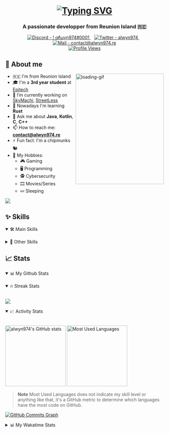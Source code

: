 <!--
**alwyn974/alwyn974** is a ✨ _special_ ✨ repository because its `README.md` (this file) appears on your GitHub profile.

Here are some ideas to get you started:

- 🔭 I’m currently working on ...
- 🌱 I’m currently learning ...
- 👯 I’m looking to collaborate on ...
- 🤔 I’m looking for help with ...
- 💬 Ask me about ...
- 📫 How to reach me: ...
- 😄 Pronouns: ...
- ⚡ Fun fact: ...
-->

<h1 align="center">
    <a href="https://git.io/typing-svg">
        <img src="https://readme-typing-svg.demolab.com?font=Fira+Code&size=80&pause=1000&center=true&vCenter=true&multiline=true&width=2000&height=320&lines=Hi+%F0%9F%91%8B%2C+I'm+Alwyn;Nice+to+meet+you+!;I'm+a+3rd+year+student+at+Epitech+Reunion" alt="Typing SVG" />
    </a>
</h1>

<h3 align="center">
    A passionate developper from Reunion Island 🇷🇪
</h3>

<!-- Contact  -->

<!-- Thanks to https://codepen.io/sosuke/pen/Pjoqqp for the svg trick (doesn't work on github) -->
<div align="center">
    <a href="https://discord.com/users/249107964336537600" title="My Discord">
        <img src="https://img.shields.io/static/v1?label=Discord&message=!+alwyn974%230001&color=5865F2&style=for-the-badge&logo=discord&logoColor=5865F2" alt="Discord - ! αℓωүη974#0001" />
        <!-- <img src="https://raw.githubusercontent.com/simple-icons/simple-icons/develop/icons/discord.svg" height="40" width="40" style="filter: invert(35%) sepia(38%) saturate(3969%) hue-rotate(224deg) brightness(98%) contrast(94%);"> -->
    <a>
    &#8287;&#8287; <!-- special whitespace for indent -->
    <a href="https://twitter.com/alwyn974" title="My Twitter">
        <img src="https://img.shields.io/static/v1?label=Twitter&message=alwyn974&color=1DA1F2&style=for-the-badge&logo=twitter&logoColor=1DA1F2" alt="Twitter - alwyn974" />
        <!-- <img src="https://raw.githubusercontent.com/simple-icons/simple-icons/develop/icons/twitter.svg" height="40" width="40" style="filter: invert(53%) sepia(21%) saturate(5257%) hue-rotate(176deg) brightness(99%) contrast(91%);"> -->
    </a>
    &#8287;&#8287;
    <a href="mailto:contact@alwyn974.re" title="My Pro E-Mail">
       <img src="https://img.shields.io/static/v1?label=Mail&message=contact%40alwyn974.re&color=3e65cf&style=for-the-badge&logo=gmail&logoColor=c71610" alt="Mail - contact@alwyn974.re" />
       <!-- <img src="https://raw.githubusercontent.com/simple-icons/simple-icons/develop/icons/gmail.svg" height="40" width="40" style="filter: invert(13%) sepia(65%) saturate(6092%) hue-rotate(356deg) brightness(95%) contrast(94%)"> -->
    </a>
    <br>
    <a href="https://github.com/antonkomarev/github-profile-views-counter" title="My Profile Views">
        <img src="https://komarev.com/ghpvc/?username=alwyn974&style=for-the-badge" alt="Profile Views">
    </a>
</div>

## 📝 About me

<img align="right" src="https://64.media.tumblr.com/9ca4a2538e8fb61842aeebcbef3d9435/50fb637a17cfb891-a1/s640x960/c5aaef27140a7acb5442a25f5891d8d3afb0e9f4.gif" height="350" width="280" alt="loading-gif" title="it8Bit on Tumblr" />
<!-- <img align="right" src="https://media3.giphy.com/media/84SFZf1BKgzeny1WxQ/giphy.gif" /> -->
<!-- <img align="right" src="https://fiverr-res.cloudinary.com/images/t_main1,q_auto,f_auto,q_auto,f_auto/attachments/delivery/asset/811541cf3a5acf308a5079febaa31e37-1602084278/Pixxle_Character_Animation/do-high-quality-pixel-art-and-animations.gif" /> -->
<!-- <img align="right" src="https://media.tenor.com/PBcGjKppnacAAAAd/pixel-art.gif" /> -->
<!-- <img align="right" src="./resources/vertical.gif"/> -->

- 🇷🇪 I'm from Reunion Island
- 🎓 I'm a **3rd year student** at [Epitech](https://epitech.eu)
- 🔭 I’m currently working on [SkyMachi](https://github.com/SkyMachi), [StreetLess](https://github.com/StreetLess)
- 🌱 Nowadays I'm learning **Rust**
- 💬 Ask me about **Java**, **Kotlin**, **C**, **C++**
- 📫 How to reach me: **contact@alwyn974.re**
- ⚡ Fun fact: I'm a chipmunks 🐿
- 👀 My Hobbies:
    - 🎮 Gaming
    - 🖥️ Programming
    - 🕵️ Cybersecurity
    - 🎞️ Movies/Series
    - 💤 Sleeping

<!-- yHype -->
![](https://hit.yhype.me/github/profile?user_id=47529956)

## ✨ Skills

<details open>
<summary> 🛠️ Main Skills </summary>
<br>


</details>

<details>
<summary> 🔧 Other Skills </summary>
<br>

</details>


## 📈 Stats

<details open>
<summary> 📊 My Github Stats </summary>
<br>

<details open>
<summary>🔥 Streak Stats</summary>
<br>

<a href="https//www.github.com/alwyn974"><img src="https://github-readme-streak-stats.herokuapp.com/?user=alwyn974&stroke=ffffff&background=1c1917&ring=0891b2&fire=0891b2&currStreakNum=ffffff&currStreakLabel=0891b2&sideNums=ffffff&sideLabels=ffffff&dates=ffffff&hide_border=true" /></a>

</details>


<details open>
<summary>📈 Activity Stats</summary>
<br>

<a href="https://www.github.com/alwyn974"><img src="https://github-readme-stats.vercel.app/api?username=alwyn974&show_icons=true&hide=&count_private=true&title_color=0891b2&text_color=ffffff&icon_color=0891b2&bg_color=1c1917&hide_border=true&show_icons=true" alt="alwyn974's GitHub stats" height="192px" /></a>
<a href="https://github.com/alwyn974"><img src="https://github-readme-stats.vercel.app/api/top-langs/?username=alwyn974&langs_count=10&title_color=0891b2&text_color=ffffff&icon_color=0891b2&bg_color=1c1917&hide_border=true&locale=en&layout=compact&card_width=200px" alt="Most Used Languages" height="192px" /></a>

> **Note**
> Most Used Languages does not indicate my skill level or anything like that, it's a GitHub metric to determine which languages have the most code on GitHub.

</details>

<a href="https://www.github.com/alwyn974"><img src="https://github-readme-activity-graph.cyclic.app/graph?username=alwyn974&bg_color=1c1917&color=ffffff&line=0891b2&point=ffffff&area_color=1c1917&area=true&hide_border=true&custom_title=GitHub%20Commits%20Graph" alt="GitHub Commits Graph" /></a>

</details>

<details>
<summary> 📊 My Wakatime Stats </summary>
<br>

<details open>
<summary>📜 Languages </summary>

<a href="https://wakatime.com/@alwyn974">
    <img src="https://wakatime.com/share/@alwyn974/13c3f1ad-5a6d-474e-9d4a-fcb15ab74a49.svg" alt="Languages over last 30 days" title="Wakatime - Languages" width="900px" height="500px" />
</a>

</details>

<details open>
<summary>✍️ Coding activity </summary>

<a href="https://wakatime.com/@alwyn974">
    <img src="https://wakatime.com/share/@alwyn974/9e35e40b-ace7-4571-88e1-e986c4128ee5.svg" alt="Coding time over last 30 days" title="Wakatime - Coding Time" width="900px" height="500px" />
</a>

</details>

<details open>
<summary>🖥️ IDEs & OS </summary>
<br>

| IDEs | OS |
| --- | --- |
| <a href="https://wakatime.com/@alwyn974"> <img src="https://wakatime.com/share/@alwyn974/3fbbcb42-59ad-4579-88b1-5fd1f31fa2d8.svg" alt="IDEs over last 30 days" title="Wakatime - IDEs" width="900px" height="500px" /> </a> | <a href="https://wakatime.com/@alwyn974"> <img src="https://wakatime.com/share/@alwyn974/4aae9f89-b11f-4937-8612-bb2d9a528230.svg" alt="Operating System over last 30 days" title="Wakatime - OS" width="900px" height="500px" /> </a> |

</details>

<br>
<div align="center">
  <img src="https://forthebadge.com/images/badges/built-with-love.svg" alt="Built with love" title="Built With Love" />
  <img src="https://img.shields.io/badge/By-Alwyn974-38c1d0?style=for-the-badge&logo=github" alt="By Alwyn974" title="By Alwyn974" height="35" />
</div>


<!-- <details>
<summary style="font-size: x-large"> ⏳ In the last 30 days </summary>

<div align="center">
    <a href="https://wakatime.com/alwyn974">
        <img src="https://wakatime.com/share/@alwyn974/09d81be1-49eb-4921-8ee5-cfad244fae12.svg" alt="Coding Activity over the last 30 days (White)">
        <img src="https://wakatime.com/share/@alwyn974/b4630578-87f7-4b58-9870-58e094d04ecc.svg">
    </a>
</div>

</details> -->
